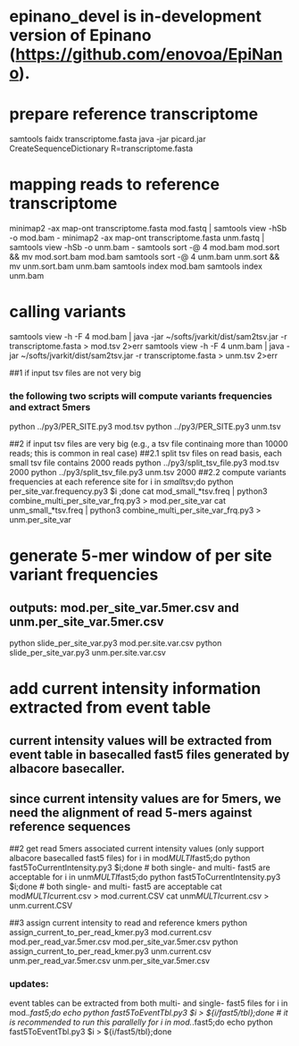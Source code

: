 # epinano_devel is in-development version of Epinano (https://github.com/enovoa/EpiNano).
# prepare reference transcriptome
samtools faidx transcriptome.fasta
java -jar picard.jar CreateSequenceDictionary R=transcriptome.fasta

# mapping reads to reference transcriptome
minimap2 -ax map-ont transcriptome.fasta mod.fastq | samtools view -hSb -o mod.bam -
minimap2 -ax map-ont transcriptome.fasta unm.fastq | samtools view -hSb -o unm.bam -
samtools sort -@ 4 mod.bam mod.sort && mv mod.sort.bam mod.bam
samtools sort -@ 4 unm.bam unm.sort && mv unm.sort.bam unm.bam
samtools index mod.bam
samtools index unm.bam

# calling variants
samtools view -h -F 4 mod.bam |  java -jar ~/softs/jvarkit/dist/sam2tsv.jar -r transcriptome.fasta    > mod.tsv 2>err
samtools view -h -F 4 unm.bam |  java -jar ~/softs/jvarkit/dist/sam2tsv.jar -r transcriptome.fasta    > unm.tsv 2>err

##1 if input tsv files are not very big
### the following two scripts will compute variants frequencies and extract 5mers
python ../py3/PER_SITE.py3 mod.tsv
python ../py3/PER_SITE.py3 unm.tsv

##2 if input tsv files are very big (e.g., a tsv file continaing more than 10000 reads; this is common in real case)
##2.1 split tsv files on read basis, each small tsv file contains 2000 reads
python ../py3/split_tsv_file.py3 mod.tsv 2000
python ../py3/split_tsv_file.py3 unm.tsv 2000
##2.2 compute variants frequencies at each reference site
for i in *small*tsv;do python per_site_var.frequency.py3 $i ;done
cat mod_small_*tsv.freq | python3 combine_multi_per_site_var_frq.py3 > mod.per_site_var
cat unm_small_*tsv.freq | python3 combine_multi_per_site_var_frq.py3 > unm.per_site_var

# generate 5-mer window of per site variant frequencies
## outputs: mod.per_site_var.5mer.csv and unm.per_site_var.5mer.csv
python slide_per_site_var.py3 mod.per.site.var.csv
python slide_per_site_var.py3 unm.per.site.var.csv

# add current intensity information extracted from event table
## current intensity values will be extracted from event table in basecalled fast5 files generated by albacore basecaller.
## since current intensity values are for 5mers, we need the alignment of read 5-mers against reference sequences

##2 get read 5mers associated current intensity values (only support albacore basecalled fast5 files)
for i in mod*MULTI*fast5;do python fast5ToCurrentIntensity.py3 $i;done # both single- and multi- fast5 are acceptable
for i in unm*MULTI*fast5;do python fast5ToCurrentIntensity.py3 $i;done # both single- and multi- fast5 are acceptable
cat mod*MULTI*current.csv > mod.current.CSV
cat unm*MULTI*current.csv > unm.current.CSV

##3 assign current intensity to read and reference kmers
python assign_current_to_per_read_kmer.py3 mod.current.csv mod.per_read_var.5mer.csv mod.per_site_var.5mer.csv
python assign_current_to_per_read_kmer.py3 unm.current.csv unm.per_read_var.5mer.csv unm.per_site_var.5mer.csv

### updates:
event tables can be extracted from both multi- and single- fast5 files
for i in mod.*.fast5;do echo python fast5ToEventTbl.py3 $i > ${i/fast5/tbl};done # it is recommended to run this parallelly
for i in mod.*.fast5;do echo python fast5ToEventTbl.py3 $i > ${i/fast5/tbl};done
